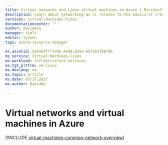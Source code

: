 ```yaml
---
title: Virtual networks and Linux virtual machines in Azure | Microsoft Docs
description: Learn about networking as it relates to the basics of creating Linux virtual machines in Azure.
services: virtual-machines-linux
documentationcenter: ''
author: davidmu1
manager: timlt
editor: tysonn
tags: azure-resource-manager

ms.assetid: 5493e9f7-7d45-4e98-be9a-657a53708746
ms.service: virtual-machines-linux
ms.workload: infrastructure-services
ms.tgt_pltfrm: vm-linux
ms.devlang: na
ms.topic: article
ms.date: 07/17/2017
ms.author: davidmu

---
```


# Virtual networks and virtual machines in Azure 

[!INCLUDE [virtual-machines-common-network-overview](../../../includes/virtual-machines-common-network-overview.md)]